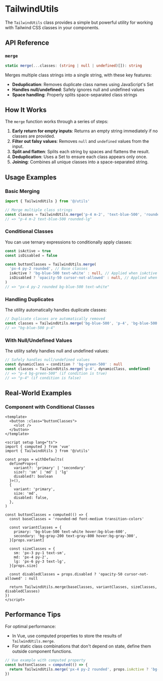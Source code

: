 # TailwindUtils

The `TailwindUtils` class provides a simple but powerful utility for working with Tailwind CSS classes in your components.

## API Reference

### `merge`

```typescript
static merge(...classes: (string | null | undefined)[]): string
```

Merges multiple class strings into a single string, with these key features:

- **Deduplication**: Removes duplicate class names using JavaScript's Set
- **Handles null/undefined**: Safely ignores null and undefined values
- **Space handling**: Properly splits space-separated class strings

## How It Works

The `merge` function works through a series of steps:

1. **Early return for empty inputs**: Returns an empty string immediately if no classes are provided.
2. **Filter out falsy values**: Removes `null` and `undefined` values from the input.
3. **Split and flatten**: Splits each string by spaces and flattens the result.
4. **Deduplication**: Uses a Set to ensure each class appears only once.
5. **Joining**: Combines all unique classes into a space-separated string.

## Usage Examples

### Basic Merging

```typescript
import { TailwindUtils } from '@/utils'

// Merge multiple class strings
const classes = TailwindUtils.merge('p-4 m-2', 'text-blue-500', 'rounded-lg')
// => "p-4 m-2 text-blue-500 rounded-lg"
```

### Conditional Classes

You can use ternary expressions to conditionally apply classes:

```typescript
const isActive = true
const isDisabled = false

const buttonClasses = TailwindUtils.merge(
  'px-4 py-2 rounded', // Base classes
  isActive ? 'bg-blue-500 text-white' : null, // Applied when isActive is true
  isDisabled ? 'opacity-50 cursor-not-allowed' : null, // Applied when isDisabled is true
)
// => "px-4 py-2 rounded bg-blue-500 text-white"
```

### Handling Duplicates

The utility automatically handles duplicate classes:

```typescript
// Duplicate classes are automatically removed
const classes = TailwindUtils.merge('bg-blue-500', 'p-4', 'bg-blue-500')
// => "bg-blue-500 p-4"
```

### With Null/Undefined Values

The utility safely handles null and undefined values:

```typescript
// Safely handles null/undefined values
const dynamicClass = condition ? 'bg-green-500' : null
const classes = TailwindUtils.merge('p-4', dynamicClass, undefined)
// => "p-4 bg-green-500" (if condition is true)
// => "p-4" (if condition is false)
```

## Real-World Examples

### Component with Conditional Classes

```vue
<template>
  <button :class="buttonClasses">
    <slot />
  </button>
</template>

<script setup lang="ts">
import { computed } from 'vue'
import { TailwindUtils } from '@/utils'

const props = withDefaults(
  defineProps<{
    variant?: 'primary' | 'secondary'
    size?: 'sm' | 'md' | 'lg'
    disabled?: boolean
  }>(),
  {
    variant: 'primary',
    size: 'md',
    disabled: false,
  },
)

const buttonClasses = computed(() => {
  const baseClasses = 'rounded-md font-medium transition-colors'

  const variantClasses = {
    primary: 'bg-blue-500 text-white hover:bg-blue-600',
    secondary: 'bg-gray-200 text-gray-800 hover:bg-gray-300',
  }[props.variant]

  const sizeClasses = {
    sm: 'px-3 py-1 text-sm',
    md: 'px-4 py-2',
    lg: 'px-6 py-3 text-lg',
  }[props.size]

  const disabledClasses = props.disabled ? 'opacity-50 cursor-not-allowed' : null

  return TailwindUtils.merge(baseClasses, variantClasses, sizeClasses, disabledClasses)
})
</script>
```

## Performance Tips

For optimal performance:

- In Vue, use computed properties to store the results of `TailwindUtils.merge`.
- For static class combinations that don't depend on state, define them outside component functions.

```typescript
// Vue example with computed property
const buttonClasses = computed(() => {
  return TailwindUtils.merge('px-4 py-2 rounded', props.isActive ? 'bg-blue-500 text-white' : null)
})
```
